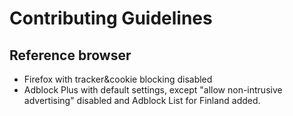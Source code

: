 # Contributing Guidelines

## Reference browser

* Firefox with tracker&cookie blocking disabled
* Adblock Plus with default settings, except "allow non-intrusive advertising" disabled and Adblock List for Finland added.
